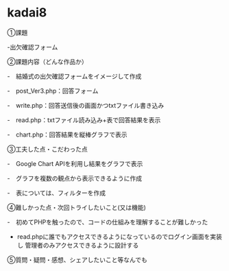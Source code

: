 # kadai8

①課題

-出欠確認フォーム

②課題内容（どんな作品か）

-　結婚式の出欠確認フォームをイメージして作成

-　post_Ver3.php：回答フォーム

-　write.php：回答送信後の画面かつtxtファイル書き込み

-　read.php：txtファイル読み込み+表で回答結果を表示

-　chart.php：回答結果を縦棒グラフで表示

③工夫した点・こだわった点

-　Google Chart APIを利用し結果をグラフで表示

-　グラフを複数の観点から表示できるように作成

-　表については、フィルターを作成

④難しかった点・次回トライしたいこと(又は機能)

-　初めてPHPを触ったので、コードの仕組みを理解することが難しかった

- read.phpに誰でもアクセスできるようになっているのでログイン画面を実装し 管理者のみアクセスできるように設計する

⑤質問・疑問・感想、シェアしたいこと等なんでも
